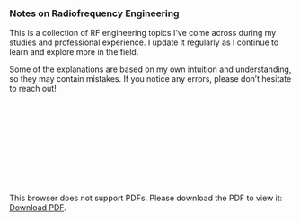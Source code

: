 <h3> Notes on Radiofrequency Engineering </h3>

This is a collection of RF engineering topics I've come across during my studies and professional experience. I update it regularly as I continue to learn and explore more in the field.

Some of the explanations are based on my own intuition and understanding, so they may contain mistakes. If you notice any errors, please don’t hesitate to reach out!

<object data="https://paulxu.me/assets/pdf_notes/rf_engineering_notes.pdf" type="application/pdf" width="1000px" height="1500px">
    <embed src="https://paulxu.me/assets/pdf_notes/rf_engineering_notes.pdf">
        <p>This browser does not support PDFs. Please download the PDF to view it: <a href="https://paulxu.me/assets/pdf_notes/rf_engineering_notes.pdf">Download PDF</a>.</p>
    </embed>
</object>